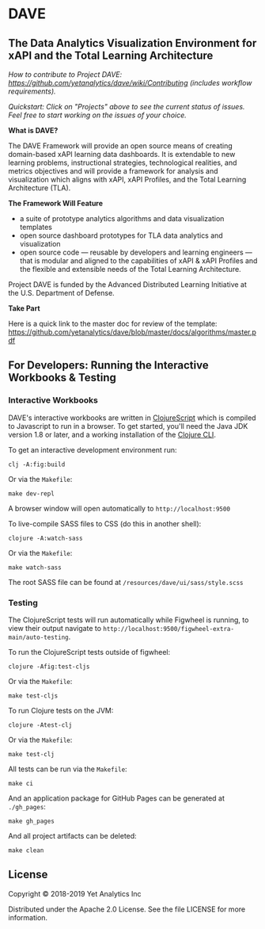 # DAVE
## The Data Analytics Visualization Environment for xAPI and the Total Learning Architecture

*How to contribute to Project DAVE: https://github.com/yetanalytics/dave/wiki/Contributing (includes workflow requirements).*

*Quickstart: Click on "Projects" above to see the current status of issues. Feel free to start working on the issues of your choice.*

**What is DAVE?**

The DAVE Framework will provide an open source means of creating domain-based xAPI learning data dashboards. It is extendable to new learning problems, instructional strategies, technological realities, and metrics objectives and will provide a framework for analysis and visualization which aligns with xAPI, xAPI Profiles, and the Total Learning Architecture (TLA).

**The Framework Will Feature**

* a suite of prototype analytics algorithms and data visualization templates
* open source dashboard prototypes for TLA data analytics and visualization
* open source code — reusable by developers and learning engineers — that is modular and aligned to the capabilities of xAPI & xAPI Profiles and the flexible and extensible needs of the Total Learning Architecture.

Project DAVE is funded by the Advanced Distributed Learning Initiative at the U.S. Department of Defense.

**Take Part**

Here is a quick link to the master doc for review of the template: https://github.com/yetanalytics/dave/blob/master/docs/algorithms/master.pdf

## For Developers: Running the Interactive Workbooks & Testing

### Interactive Workbooks

DAVE's interactive workbooks are written in [ClojureScript](https://clojurescript.org/)
which is compiled to Javascript to run in a browser. To get started, you'll need
the Java JDK version 1.8 or later, and a working installation of the [Clojure CLI](https://clojure.org/guides/getting_started).

To get an interactive development environment run:

    clj -A:fig:build

Or via the `Makefile`:

    make dev-repl

A browser window will open automatically to `http://localhost:9500`

To live-compile SASS files to CSS (do this in another shell):

    clojure -A:watch-sass

Or via the `Makefile`:

    make watch-sass

The root SASS file can be found at `/resources/dave/ui/sass/style.scss`

### Testing

The ClojureScript tests will run automatically while Figwheel is running, to view their output navigate to `http://localhost:9500/figwheel-extra-main/auto-testing`.

To run the ClojureScript tests outside of figwheel:

    clojure -Afig:test-cljs

Or via the `Makefile`:

    make test-cljs

To run Clojure tests on the JVM:

    clojure -Atest-clj

Or via the `Makefile`:

    make test-clj

All tests can be run via the `Makefile`:

    make ci

And an application package for GitHub Pages can be generated at `./gh_pages`:

    make gh_pages

And all project artifacts can be deleted:

    make clean

## License

Copyright © 2018-2019 Yet Analytics Inc

Distributed under the Apache 2.0 License. See the file LICENSE for more information.
